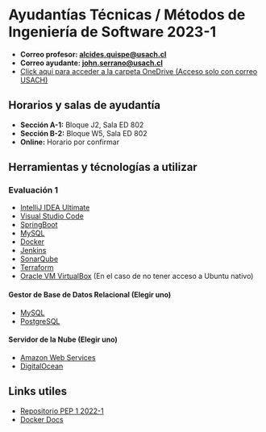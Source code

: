 # Ayudantías Técnicas / Métodos de Ingeniería de Software 2023-1
* **Correo profesor: alcides.quispe@usach.cl**
* **Correo ayudante: john.serrano@usach.cl**
* [Click aqui para acceder a la carpeta OneDrive (Acceso solo con correo USACH)](https://usachcl-my.sharepoint.com/:f:/g/personal/john_serrano_usach_cl/ElCnSlPjVmRGl34nc21hs_oBe8QPJ8hVZtT2r25hHG7QOA?e=Z3BDb0)

## Horarios y salas de ayudantía
* **Sección A-1:** Bloque J2, Sala ED 802
* **Sección B-2:** Bloque W5, Sala ED 802
* **Online:** Horario por confirmar

## Herramientas y técnologías a utilizar
### Evaluación 1
* [IntelliJ IDEA Ultimate](https://www.jetbrains.com/idea/download/#section=windows)
* [Visual Studio Code](https://code.visualstudio.com/)
* [SpringBoot](https://start.spring.io/)
* [MySQL](https://www.mysql.com/)
* [Docker](https://www.docker.com/products/docker-desktop/)
* [Jenkins](https://www.jenkins.io/)
* [SonarQube](https://www.sonarsource.com/products/sonarqube/)
* [Terraform](https://www.terraform.io/)
* [Oracle VM VirtualBox](https://www.virtualbox.org/) (En el caso de no tener acceso a Ubuntu nativo)
#### Gestor de Base de Datos Relacional (Elegir uno)
* [MySQL](https://www.mysql.com/)
* [PostgreSQL](https://www.postgresql.org/)
#### Servidor de la Nube (Elegir uno)
* [Amazon Web Services](https://aws.amazon.com/es/?nc2=h_lg)
* [DigitalOcean](https://www.digitalocean.com/)

## Links utiles
* [Repositorio PEP 1 2022-1](https://github.com/PodssilDev/Tingeso_PEP1)
* [Docker Docs](https://docs.docker.com/)

